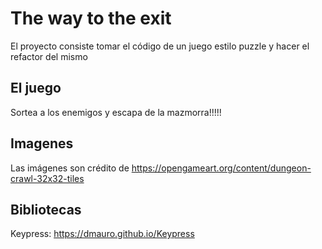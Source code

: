 # The way to the exit

El proyecto consiste tomar el código de un juego estilo puzzle y hacer el refactor del mismo

## El juego

Sortea a los enemigos y escapa de la mazmorra!!!!!

## Imagenes

Las imágenes son crédito de https://opengameart.org/content/dungeon-crawl-32x32-tiles

## Bibliotecas

Keypress: https://dmauro.github.io/Keypress
